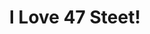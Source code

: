 ---
title: "I Love 47 Steet!"
url: /ciudad-autonoma-de-buenos-aires/i-love-47-steet/
shop: Kleidung
---